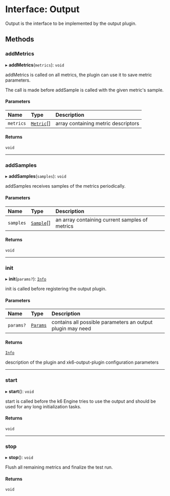# Interface: Output

Output is the interface to be implemented by the output plugin.

## Methods

### addMetrics

▸ **addMetrics**(`metrics`): `void`

addMetrics is called on all metrics, the plugin can use it to save metric parameters.

The call is made before addSample is called with the given metric's sample.

#### Parameters

| Name | Type | Description |
| :------ | :------ | :------ |
| `metrics` | [`Metric`](Metric.md)[] | array containing metric descriptors |

#### Returns

`void`

___

### addSamples

▸ **addSamples**(`samples`): `void`

addSamples receives samples of the metrics periodically.

#### Parameters

| Name | Type | Description |
| :------ | :------ | :------ |
| `samples` | [`Sample`](Sample.md)[] | an array containing current samples of metrics |

#### Returns

`void`

___

### init

▸ **init**(`params?`): [`Info`](Info.md)

init is called before registering the output plugin.

#### Parameters

| Name | Type | Description |
| :------ | :------ | :------ |
| `params?` | [`Params`](Params.md) | contains all possible parameters an output plugin may need |

#### Returns

[`Info`](Info.md)

description of the plugin and xk6-output-plugin configuration parameters

___

### start

▸ **start**(): `void`

start is called before the k6 Engine tries to use the output and should be
used for any long initialization tasks.

#### Returns

`void`

___

### stop

▸ **stop**(): `void`

Flush all remaining metrics and finalize the test run.

#### Returns

`void`
